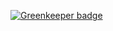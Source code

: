 
[![Greenkeeper badge](https://badges.greenkeeper.io/khanghoang/await-on.svg)](https://greenkeeper.io/)
